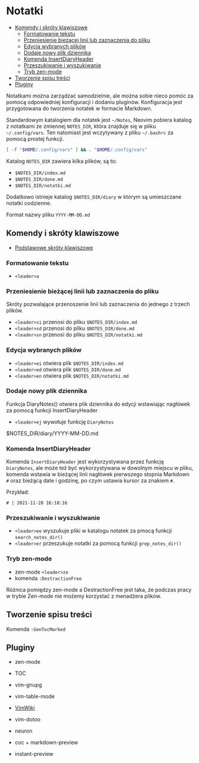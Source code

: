 # Notatki

<!-- vim-markdown-toc Marked -->

* [Komendy i skróty klawiszowe](#komendy-i-skróty-klawiszowe)
    * [Formatowanie tekstu](#formatowanie-tekstu)
    * [Przeniesienie bieżącej linii lub zaznaczenia do pliku](#przeniesienie-bieżącej-linii-lub-zaznaczenia-do-pliku)
    * [Edycja wybranych plików](#edycja-wybranych-plików)
    * [Dodaje nowy plik dziennika](#dodaje-nowy-plik-dziennika)
    * [Komenda InsertDiaryHeader](#komenda-insertdiaryheader)
    * [Przeszukiwanie i wyszukiwanie](#przeszukiwanie-i-wyszukiwanie)
    * [Tryb zen-mode](#tryb-zen-mode)
* [Tworzenie spisu treści](#tworzenie-spisu-treści)
* [Pluginy](#pluginy)

<!-- vim-markdown-toc -->

Notatkami można zarządzać samodzielnie, ale można sobie nieco pomóc za pomocą odpowiedniej
konfiguracji i dodaniu pluginów. Konfiguracja jest przygotowana do tworzenia notatek w formacie
Markdown.

Standardowym katalogiem dla notatek jest `~/Notes`, Neovim pobiera katalog z notatkami ze zmiennej
`NOTES_DIR`, która znajduje się w pliku `~/.config/vars`. Ten natomiast jest wczytywany z pliku
`~/.bashrc` za pomocą prostej funkcji.

```bash
[ -f "$HOME/.config/vars" ] && . "$HOME/.config/vars"
```

Katalog `NOTES_DIR` zawiera kilka plików, są to:

- `$NOTES_DIR/index.md`
- `$NOTES_DIR/done.md`
- `$NOTES_DIR/notatki.md`

Dodatkowo istnieje katalog `$NOTES_DIR/diary` w którym są umieszczane notatki codzienne.

Format nazwy pliku `YYYY-MM-DD.md`

## Komendy i skróty klawiszowe

- [Podstawowe skróty klawiszowe](Skróty.md)

### Formatowanie tekstu

- `<leader>a`

### Przeniesienie bieżącej linii lub zaznaczenia do pliku

Skróty pozwalające przenoszenie linii lub zaznaczenia do jednego z trzech plików.

- `<leader>si` przenosi do pliku `$NOTES_DIR/index.md`
- `<leader>sd` przenosi do pliku `$NOTES_DIR/done.md`
- `<leader>sn` przenosi do pliku `$NOTES_DIR/notatki.md`

### Edycja wybranych plików

- `<leader>ei` otwiera plik `$NOTES_DIR/index.md`
- `<leader>ed` otwiera plik `$NOTES_DIR/done.md`
- `<leader>en` otwiera plik `$NOTES_DIR/notatki.md`

### Dodaje nowy plik dziennika

Funkcja DiaryNotes() otwiera plik dziennika do edycji wstawiając nagłówek za pomocą funkcji
InsertDiaryHeader

- `<leader>ej` wywołuje funkcję `DiaryNotes`

$NOTES_DIR/diary/YYYY-MM-DD.md

### Komenda InsertDiaryHeader

Komenda `InsertDiaryHeader` jest wykorzystywana przez funkcję `DiaryNotes`, ale może też być
wykorzystywana w dowolnym miejscu w pliku, komenda wstawia w bieżącej linii nagłówek pierwszego
stopnia Markdown `#` oraz bieżącą date i godzinę, po czym ustawia kursor za znakiem `#`.

Przykład:

```
# | 2021-11-28 16:18:16
```

### Przeszukiwanie i wyszukiwanie

- `<leader>ee` wyszukuje pliki w katalogu notatek za pmocą funkcji `search_notes_dir()`
- `<leader>er` przeszukuje notatki za pomocą funkcji `grep_notes_dir()`

### Tryb zen-mode

- zen-mode `<leader>ze`
- komenda `:DestractionFree`

Różnica pomiędzy zen-mode a DestractionFree jest taka, że podczas pracy w trybie Zen-mode nie możemy
korzystać z menadżera plików.

## Tworzenie spisu treści

Komenda `:GenTocMarked`

## Pluginy

- zen-mode
- TOC

- vim-gnupg
- vim-table-mode

- [VimWiki](VimWiki.md)
- vim-dotoo
- neuron

- coc + markdown-preview
- instant-preview
